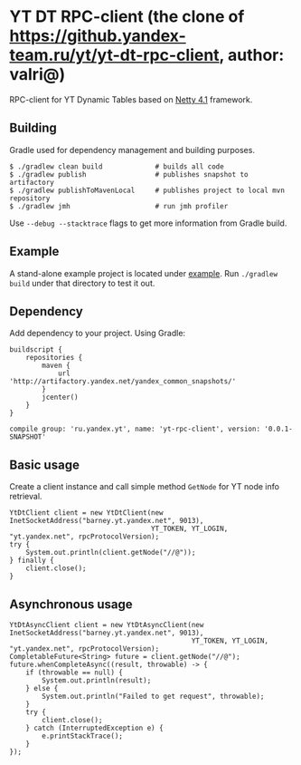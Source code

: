 YT DT RPC-client (the clone of https://github.yandex-team.ru/yt/yt-dt-rpc-client, author: valri@)
=======
RPC-client for YT Dynamic Tables based on [Netty 4.1](https://github.com/netty/netty) framework.

Building
--------
Gradle used for dependency management and building purposes.
```
$ ./gradlew clean build             # builds all code
$ ./gradlew publish                 # publishes snapshot to artifactory
$ ./gradlew publishToMavenLocal     # publishes project to local mvn repository
$ ./gradlew jmh                     # run jmh profiler
```
Use `--debug --stacktrace` flags to get more information from Gradle build.

Example
--------
A stand-alone example project is located under [example](https://github.yandex-team.ru/valri/yt-dt-rpc-client/tree/master/example). Run `./gradlew build` under that directory to test it out.

Dependency 
------
Add dependency to your project. Using Gradle:
```
buildscript {
    repositories {
        maven {
            url 'http://artifactory.yandex.net/yandex_common_snapshots/'
        }
        jcenter()
    }
}

compile group: 'ru.yandex.yt', name: 'yt-rpc-client', version: '0.0.1-SNAPSHOT'
```

Basic usage
------
Create a client instance and call simple method `GetNode` for YT node info retrieval.
```
YtDtClient client = new YtDtClient(new InetSocketAddress("barney.yt.yandex.net", 9013), 
                                   YT_TOKEN, YT_LOGIN, "yt.yandex.net", rpcProtocolVersion);
try {
    System.out.println(client.getNode("//@"));
} finally {
    client.close();
}
```
Asynchronous usage
------
```
YtDtAsyncClient client = new YtDtAsyncClient(new InetSocketAddress("barney.yt.yandex.net", 9013), 
                                             YT_TOKEN, YT_LOGIN, "yt.yandex.net", rpcProtocolVersion);
CompletableFuture<String> future = client.getNode("//@");
future.whenCompleteAsync((result, throwable) -> {
    if (throwable == null) {
        System.out.println(result);
    } else {
        System.out.println("Failed to get request", throwable);
    }
    try {
        client.close();
    } catch (InterruptedException e) {
        e.printStackTrace();
    }
});
```
